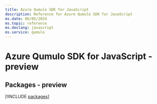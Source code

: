 ```yaml
---
title: Azure Qumulo SDK for JavaScript
description: Reference for Azure Qumulo SDK for JavaScript
ms.date: 06/05/2024
ms.topic: reference
ms.devlang: javascript
ms.service: qumulo
---
```

# Azure Qumulo SDK for JavaScript - preview
## Packages - preview
[!INCLUDE [packages](qumulo-index.md)]